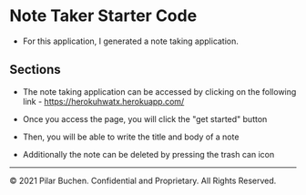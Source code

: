 # Note Taker Starter Code
- For this application, I generated a note taking application. 

## Sections
- The note taking application can be accessed by clicking on the following link - https://herokuhwatx.herokuapp.com/

- Once you access the page, you will click the "get started" button

- Then, you will be able to write the title and body of a note 

- Additionally the note can be deleted by pressing the trash can icon 

---
© 2021 Pilar Buchen. Confidential and Proprietary. All Rights Reserved.